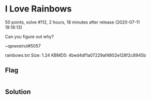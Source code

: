 # I Love Rainbows
50 points, solve #112, 2 hours, 18 minutes after release (2020-07-11 19:18:13)

Can you figure out why?

~qpwoeirut#5057

rainbows.txt Size: 1.24 KBMD5: 4bed4df1a07229af4802e128f2c8945b

## Flag
```shell
```

## Solution